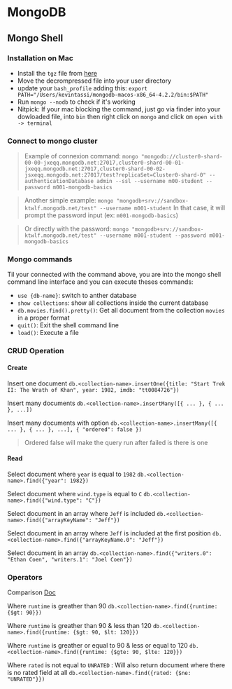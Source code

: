 # MongoDB

## Mongo Shell

### Installation on Mac

- Install the `tgz` file from [here](https://www.mongodb.com/download-center/community)
- Move the decrompressed file into your user directory
- update your `bash_profile` adding this: `export PATH="/Users/kevintassi/mongodb-macos-x86_64-4.2.2/bin:$PATH"`
- Run `mongo --nodb` to check if it's working
- Nitpick: If your mac blocking the command, just go via finder into your dowloaded file, into `bin` then right click on `mongo` and click on `open with -> terminal`

### Connect to mongo cluster

> Example of connexion command: `mongo "mongodb://cluster0-shard-00-00-jxeqq.mongodb.net:27017,cluster0-shard-00-01-jxeqq.mongodb.net:27017,cluster0-shard-00-02-jsxeqq.mongodb.net:27017/test?replicaSet=Cluster0-shard-0" --authenticationDatabase admin --ssl --username m00-student --password m001-mongodb-basics`

> Another simple example: `mongo "mongodb+srv://sandbox-ktwlf.mongodb.net/test" --username m001-student`
> In that case, it will prompt the password input (ex: `m001-mongodb-basics`)

> Or directly with the password: `mongo "mongodb+srv://sandbox-ktwlf.mongodb.net/test" --username m001-student --password m001-mongodb-basics`

### Mongo commands

Til your connected with the command above, you are into the mongo shell command line interface and you can execute theses commands:

- `use {db-name}`: switch to anther database
- `show collections`: show all collections inside the current database
- `db.movies.find().pretty()`: Get all document from the collection `movies` in a proper format
- `quit()`: Exit the shell command line
- `load()`: Execute a file

### CRUD Operation

#### Create

Insert one document
`db.<collection-name>.insertOne({title: "Start Trek II: The Wrath of Khan", year: 1982, imdb: "tt0084726"})`

Insert many documents
`db.<collection-name>.insertMany([{ ... }, { ... }, ...])`

Insert many documents with option
`db.<collection-name>.insertMany([{ ... }, { ... }, ...], { "ordered": false })`

> Ordered false will make the query run after failed is there is one

#### Read

Select document where `year` is equal to `1982`
`db.<collection-name>.find({"year": 1982})`

Select document where `wind.type` is equal to `C`
`db.<collection-name>.find({"wind.type": "C"})`

Select document in an array where `Jeff` is included
`db.<collection-name>.find({"arrayKeyName": "Jeff"})`

Select document in an array where `Jeff` is included at the first position
`db.<collection-name>.find({"arrayKeyName.0": "Jeff"})`

Select document in an array
`db.<collection-name>.find({"writers.0": "Ethan Coen", "writers.1": "Joel Coen"})`

### Operators

Comparison [Doc](https://docs.mongodb.com/manual/reference/operator/aggregation/index.html#comparison-expression-operators)

Where `runtime` is greather than 90
`db.<collection-name>.find({runtime: {$gt: 90}})`

Where `runtime` is greather than 90 & less than 120
`db.<collection-name>.find({runtime: {$gt: 90, $lt: 120}})`

Where `runtime` is greather or equal to 90 & less or equal to 120
`db.<collection-name>.find({runtime: {$gte: 90, $lte: 120}})`

Where `rated` is not equal to `UNRATED` : Will also return document where there is no rated field at all
`db.<collection-name>.find({rated: {$ne: "UNRATED"}})`
